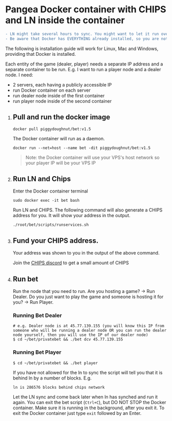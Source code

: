 # Pangea Docker container with CHIPS and LN inside the container


```diff
- LN might take several hours to sync. You might want to let it run overnight.
- Be aware that Docker has EVERYTHING already installed, so you are not installing anything. You are only running things.
```

The following is installation guide will work for Linux, Mac and Windows, providing that Docker is installed.

Each entity of the game (dealer, player) needs a separate IP address and a separate container to be run.
E.g. I want to run a player node and a dealer node. I need:
- 2 servers, each having a publicly accessible IP
- run Docker container on each server
- run dealer node inside of the first container
- run player node inside of the second container

1. ## Pull and run the docker image

    `docker pull piggydoughnut/bet:v1.5`

    The Docker container will run as a daemon.

    `docker run --net=host --name bet -dit piggydoughnut/bet:v1.5`

    > Note: the Docker container will use your VPS's host network so your player IP will be your VPS IP

2. ## Run LN and Chips

    Enter the Docker container terminal

    `sudo docker exec -it bet bash`

    Run LN and CHIPS. The following command will also generate a CHIPS address for you. It will show your address in the output.

    `./root/bet/scripts/runservices.sh`

3. ## Fund your CHIPS address. 

    Your address was shown to you in the output of the above command.
    
    Join the [CHIPS discord](https://discord.gg/bcSpzWb) to get a small amount of CHIPS

4. ## Run bet
    
    Run the node that you need to run. Are you hosting a game? -> Run Dealer. Do you just want to play the game and someone is hosting it for you? -> Run Player.

   ### Running Bet Dealer
    ```
    # e.g. Dealer node is at 45.77.139.155 (you will know this IP from someone who will be running a dealer node OR you can run the dealer node yourself, then you will use the IP of our dealer node)
    $ cd ~/bet/privatebet && ./bet dcv 45.77.139.155
    ```
   ### Running Bet Player
    ```
    $ cd ~/bet/privatebet && ./bet player
    ```

    If you have not allowed for the ln to sync the script will tell you that it is behind ln by a number of blocks. E.g.
    
    `ln is 286576 blocks behind chips network`
    
    Let the LN sync and come back later when ln has synched and run it again. You can exit the bet script (`Ctrl+C`), but DO NOT STOP the Docker container. Make sure it is running in the background, after you exit it. To exit the Docker container just type `exit` followed by an Enter. 
   

